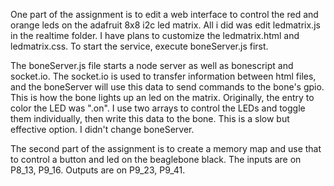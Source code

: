 One part of the assignment is to edit a web interface to control the red and orange leds on the adafruit 8x8 i2c led matrix. All i did was edit ledmatrix.js in the realtime folder. I have plans to customize the ledmatrix.html and ledmatrix.css. To start the service, execute boneServer.js first. 

The boneServer.js file starts a node server as well as bonescript and socket.io. The socket.io is used to transfer information between html files, and the boneServer will use this data to send commands to the bone's gpio. This is how the bone lights up an led on the matrix. Originally, the entry to color the LED was ".on". I use two arrays to control the LEDs and toggle them individually, then write this data to the bone. This is a slow but effective option. I didn't change boneServer.


The second part of the assignment is to create a memory map and use that to control a button and led on the beaglebone black. The inputs are on P8_13, P9_16. Outputs are on P9_23, P9_41. 
